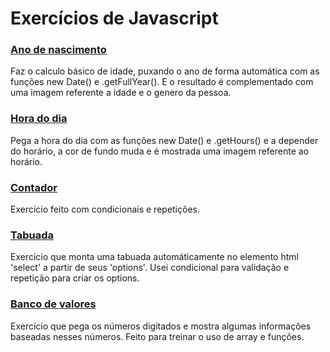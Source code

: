 # Exercícios de Javascript

### [Ano de nascimento](https://github.com/ViniciusCoutt/exercicios-js/tree/main/anodenascimento)

Faz o calculo básico de idade, puxando o ano de forma automática com as funções new Date() e .getFullYear(). E o resultado é complementado com uma imagem referente a idade e o genero da pessoa. 

### [Hora do dia](https://github.com/ViniciusCoutt/exercicios-js/tree/main/horadodia)

Pega a hora do dia com as funções new Date() e .getHours() e a depender do horário, a cor de fundo muda e é mostrada uma imagem referente ao horário.

### [Contador](https://github.com/ViniciusCoutt/exercicios-js/tree/main/contador)

Exercício feito com condicionais e repetições. 

### [Tabuada](https://github.com/ViniciusCoutt/exercicios-js/tree/main/tabuada)

Exercicio que monta uma tabuada automáticamente no elemento html 'select' a partir de seus 'options'. Usei condicional para validação e repetição para criar os options.

### [Banco de valores](https://github.com/ViniciusCoutt/exercicios-js/tree/main/bancodevalores)

Exercício que pega os números digitados e mostra algumas informações baseadas nesses números. Feito para treinar o uso de array e funções.



